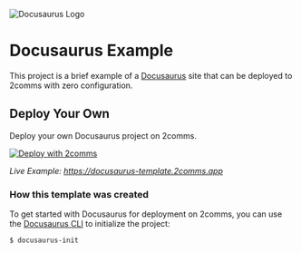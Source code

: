 ![Docusaurus Logo](https://github.com/2comms/logos/docusaurus.svg)

# Docusaurus Example

This project is a brief example of a [Docusaurus](https://docusaurus.io/) site that can be deployed to 2comms with zero configuration.

## Deploy Your Own

Deploy your own Docusaurus project on 2comms.

[![Deploy with 2comms](https://2comms.com/button)](https://2comms.com/build?repo-url=https://github.com/2comms/templates/docusaurus&template=docusaurus)

_Live Example: https://docusaurus-template.2comms.app_

### How this template was created

To get started with Docusaurus for deployment on 2comms, you can use the [Docusaurus CLI](https://docusaurus.io/docs/en/installation) to initialize the project:

```shell
$ docusaurus-init
```
